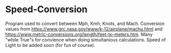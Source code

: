 # Speed-Conversion
Program used to convert between Mph, Kmh, Knots, and Mach.
Conversion values from https://www.grc.nasa.gov/www/k-12/airplane/machu.html and https://www.metric-conversions.org/length/feet-to-meters.htm.
Many "while True"s for convience when doing simultanious calculations. 
Speed of Light to be added soon (for fun of course). 
